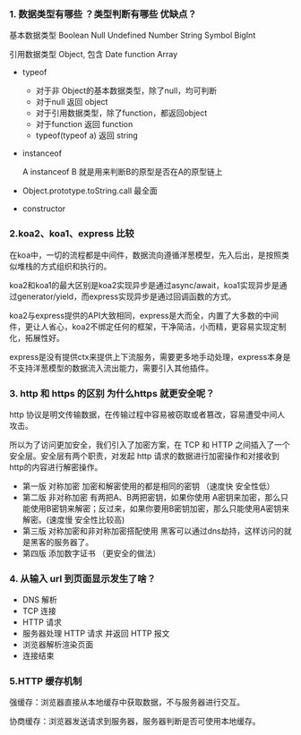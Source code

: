 ### 1. 数据类型有哪些 ？类型判断有哪些 优缺点？

基本数据类型 Boolean Null Undefined Number String Symbol BigInt

引用数据类型 Object, 包含 Date function Array

- typeof 
  - 对于非 Object的基本数据类型，除了null，均可判断
  - 对于null 返回 object
  - 对于引用数据类型，除了function，都返回object
  - 对于function 返回 function
  - typeof(typeof a) 返回 string

- instanceof

  A instanceof B 就是用来判断B的原型是否在A的原型链上

- Object.prototype.toString.call 最全面

- constructor

### 2.koa2、koa1、express 比较

在koa中，一切的流程都是中间件，数据流向遵循洋葱模型，先入后出，是按照类似堆栈的方式组织和执行的。

koa2和koa1的最大区别是koa2实现异步是通过async/await，koa1实现异步是通过generator/yield，而express实现异步是通过回调函数的方式。

koa2与express提供的API大致相同，express是大而全，内置了大多数的中间件，更让人省心，koa2不绑定任何的框架，干净简洁，小而精，更容易实现定制化，拓展性好。

express是没有提供ctx来提供上下流服务，需要更多地手动处理，express本身是不支持洋葱模型的数据流入流出能力，需要引入其他插件。

### 3. http 和 https 的区别 为什么https 就更安全呢？

http 协议是明文传输数据，在传输过程中容易被窃取或者篡改，容易遭受中间人攻击。

所以为了访问更加安全，我们引入了加密方案，在 TCP 和 HTTP 之间插入了一个安全层。安全层有两个职责，对发起 http 请求的数据进行加密操作和对接收到http的内容进行解密操作。

- 第一版 对称加密 加密和解密使用的都是相同的密钥 （速度快 安全性低）
- 第二版 非对称加密 有两把A、B两把密钥，如果你使用 A密钥来加密，那么只能使用B密钥来解密；反过来，如果你要用B密钥加密，那么只能使用A密钥来解密。(速度慢 安全性比较高)
- 第三版 对称加密和非对称加密搭配使用 黑客可以通过dns劫持，这样访问的就是黑客的服务器了。
- 第四版 添加数字证书 （更安全的做法）

### 4. 从输入 url 到页面显示发生了啥？

- DNS 解析
- TCP 连接
- HTTP 请求
- 服务器处理 HTTP 请求 并返回 HTTP 报文
- 浏览器解析渲染页面
- 连接结束

### 5.HTTP 缓存机制

强缓存：浏览器直接从本地缓存中获取数据，不与服务器进行交互。

协商缓存：浏览器发送请求到服务器，服务器判断是否可使用本地缓存。